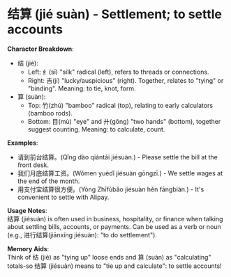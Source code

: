 # **结算 (jié suàn) - Settlement; to settle accounts**

**Character Breakdown**:  
- 结 (jié):
  - Left: 纟(sī) "silk" radical (left), refers to threads or connections.
  - Right: 吉(jí) "lucky/auspicious" (right). Together, relates to "tying" or "binding". Meaning: to tie, knot, form.  
- 算 (suàn):
  - Top: 竹(zhú) "bamboo" radical (top), relating to early calculators (bamboo rods).
  - Bottom: 目(mù) "eye" and 廾(gǒng) "two hands" (bottom), together suggest counting. Meaning: to calculate, count.

**Examples**:  
- 请到前台结算。(Qǐng dào qiántái jiésuàn.) - Please settle the bill at the front desk.  
- 我们月底结算工资。(Wǒmen yuèdǐ jiésuàn gōngzī.) - We settle wages at the end of the month.  
- 用支付宝结算很方便。(Yòng Zhīfùbǎo jiésuàn hěn fāngbiàn.) - It's convenient to settle with Alipay.

**Usage Notes**:  
结算 (jiésuàn) is often used in business, hospitality, or finance when talking about settling bills, accounts, or payments. Can be used as a verb or noun (e.g., 进行结算(jiānxíng jiésuàn): "to do settlement").

**Memory Aids**:  
Think of 结 (jié) as "tying up" loose ends and 算 (suàn) as "calculating" totals-so 结算 (jiésuàn) means to "tie up and calculate": to settle accounts!